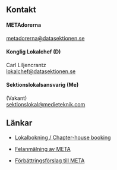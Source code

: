 ## Kontakt

#### METAdorerna
[metadorerna@datasektionen.se](mailto:metadorerna@datasektionen.se)
#### Konglig Lokalchef (D)
Carl Liljencrantz</br>
[lokalchef@datasektionen.se](mailto:lokalchef@datasektionen.se)

#### Sektionslokalsansvarig (Me)
(Vakant)</br>
[sektionslokal@medieteknik.com](mailto:sektionslokal@medieteknik.com)

## Länkar
* [Lokalbokning / Chapter-house booking](https://datasektionen.se/sektionen/lokalbokning)

* [Felanmälning av META](dsekt.se/felanmal)

* [Förbättringsförslag till META](dsekt.se/forslag)
